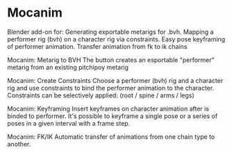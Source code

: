 # Mocanim
Blender add-on for: Generating exportable metarigs for .bvh. Mapping a performer rig (bvh) on a character rig via constraints. Easy pose keyframing of performer animation. Transfer animation from fk to ik chains

Mocanim: Metarig to BVH
The button creates an esportable "performer" metarig from an existing pitchipoy metarig

Mocanim: Create Constraints
Choose a performer (bvh) rig and a character rig and use constraints to bind the performer animation to the character. Constraints can be selectively applied: (root / spine / arms / legs)

Mocanim: Keyframing
Insert keyframes on character animation after is binded to performer. It's possible to keyframe a single pose or a series of poses in a given interval with a frame step.

Mocanim: FK/IK
Automatic transfer of animations from one chain type to another.
